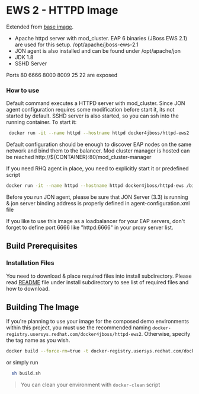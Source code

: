 EWS 2 - HTTPD Image
=======
  Extended from [base image](../image-base/README.md).

- Apache httpd server with mod_cluster. EAP 6 binaries (JBoss EWS 2.1)  are used for this setup. /opt/apache/jboss-ews-2.1
- JON agent is also installed and can be found under /opt/apache/jon
- JDK 1.8
- SSHD Server

 Ports 80 6666 8000 8009 25 22 are exposed


### How to use

Default command executes a HTTPD server  with mod_cluster. Since JON agent configuration requires some modification before start it, its not started by default. SSHD server is also started, so you can ssh into the running container.
To start it:
```bash
 docker run -it --name httpd --hostname httpd docker4jboss/httpd-ews2
```
Default configuration should be enough to discover EAP nodes on the same network and bind them to the balancer. Mod cluster manager is hosted can be reached http://${CONTAINER}:80/mod_cluster-manager

If you need RHQ agent in place, you need to explicitly start it or predefined script
```bash
docker run -it --name httpd --hostname httpd docker4jboss/httpd-ews /bin/bash -c "/opt/apache/launchWithJon.sh"
```
Before you run JON agent, please be sure that JON Server (3.3) is running & jon server binding address is properly defined in agent-configuration.xml  file

If you like to use this image as a loadbalancer for your EAP servers, don't forget to define port 6666 like "httpd:6666" in your proxy server list.


## Build Prerequisites

### Installation Files

You need to download & place required files into install subdirectory. Please read [README](./install/README.md) file under install subdirectory
to see list of required files and how to download.

## Building The Image

 If you're planning to use your image for the composed demo environments within this project, you must use the recommended naming ```docker-registry.usersys.redhat.com/docker4jboss/httpd-ews2```. Otherwise, specify the tag name as you wish.

```bash
docker build --force-rm=true -t docker-registry.usersys.redhat.com/docker4jboss/httpd-ews2 .
```
  or simply run

```bash
  sh build.sh
```

 > You can clean your environment with ```docker-clean``` script

